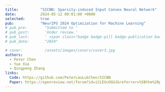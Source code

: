 ```yaml
---
title:          "SICNN: Sparsity-induced Input Convex Neural Network"
date:           2024-05-12 00:01:00 +0800
selected:       true
pub:            "NeurIPS 2024 Optimization for Machine Learning"
# pub_pre:        "Submitted to "
# pub_post:       'Under review.'
# pub_last:       ' <span class="badge badge-pill badge-publication badge-success">Spotlight</span>'
# pub_date:       "2024"

# cover:          /assets/images/covers/cover3.jpg
authors:
  - Peter Chen
  - Yue Xie
  - Qingpeng Zhang
links:
  Code: https://github.com/PeterLauLukChen/SICNN
  Paper: https://openreview.net/forum?id=iCLEUcDGUJ&referrer=%5Bthe%20profile%20of%20Peter%20Chen%5D(%2Fprofile%3Fid%3D~Peter_Chen7)
---
```


